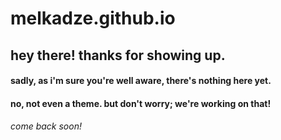 # melkadze.github.io
## hey there! thanks for showing up.
#### sadly, as i'm sure you're well aware, there's nothing here yet.
#### no, not even a theme. but don't worry; we're working on that!
###### come back soon!
